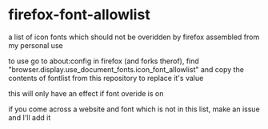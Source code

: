 # firefox-font-allowlist

a list of icon fonts which should not be overidden by firefox assembled from my personal use

to use go to about:config in firefox (and forks therof), find "browser.display.use_document_fonts.icon_font_allowlist" and copy the contents of fontlist from this repository to replace it's value

this will only have an effect if font overide is on

if you come across a website and font which is not in this list, make an issue and I'll add it
